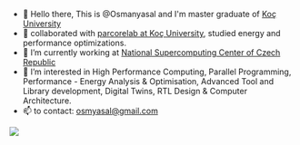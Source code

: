 - 👋 Hello there, This is @Osmanyasal and I'm master graduate of [Koç University](https://www.ku.edu.tr/)
- 🤝 collaborated with [parcorelab at Koç University](https://parcorelab.ku.edu.tr/), studied energy and performance optimizations.
- 🌱 I’m currently working at [National Supercomputing Center of Czech Republic](https://www.it4i.cz/en)
- 👀 I’m interested in High Performance Computing, Parallel Programming, Performance - Energy Analysis & Optimisation, Advanced Tool and Library development, Digital Twins, RTL Design & Computer Architecture.
- 📫 to contact: osmyasal@gmail.com
  
<a href="https://www.buymeacoffee.com/osmyasal"><img src="https://img.buymeacoffee.com/button-api/?text=Would you refill my cofee?&emoji=☕&slug=osmyasal&button_colour=FFDD00&font_colour=000000&font_family=Comic&outline_colour=000000&coffee_colour=ffffff" /></a>
